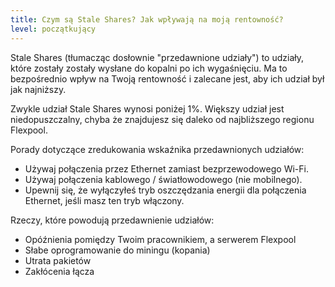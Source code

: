 ```yaml
---
title: Czym są Stale Shares? Jak wpływają na moją rentowność?
level: początkujący
---
```


Stale Shares (tłumacząc dosłownie "przedawnione udziały") to udziały, które zostały zostały wysłane do kopalni po ich wygaśnięciu. Ma to bezpośrednio wpływ na Twoją rentowność i zalecane jest, aby ich udział był jak najniższy.

Zwykle udział Stale Shares wynosi poniżej 1%. Większy udział jest niedopuszczalny, chyba że znajdujesz się daleko od najbliższego regionu Flexpool.

Porady dotyczące zredukowania wskaźnika przedawnionych udziałów:

* Używaj połączenia przez Ethernet zamiast bezprzewodowego Wi-Fi.
* Używaj połączenia kablowego / światłowodowego (nie mobilnego).
* Upewnij się, że wyłączyłeś tryb oszczędzania energii dla połączenia Ethernet, jeśli masz ten tryb włączony.

Rzeczy, które powodują przedawnienie udziałów:
* Opóźnienia pomiędzy Twoim pracownikiem, a serwerem Flexpool
* Słabe oprogramowanie do miningu (kopania)
* Utrata pakietów
* Zakłócenia łącza
